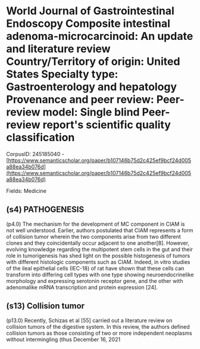 # World Journal of Gastrointestinal Endoscopy Composite intestinal adenoma-microcarcinoid: An update and literature review Country/Territory of origin: United States Specialty type: Gastroenterology and hepatology Provenance and peer review: Peer-review model: Single blind Peer-review report's scientific quality classification

CorpusID: 245185040 - [https://www.semanticscholar.org/paper/b107146b75d2c425ef9bcf24d005a88ea34b076d](https://www.semanticscholar.org/paper/b107146b75d2c425ef9bcf24d005a88ea34b076d)

Fields: Medicine

## (s4) PATHOGENESIS
(p4.0) The mechanism for the development of MC component in CIAM is not well understood. Earlier, authors postulated that CIAM represents a form of collision tumor wherein the two components arise from two different clones and they coincidentally occur adjacent to one another[8]. However, evolving knowledge regarding the multipotent stem cells in the gut and their role in tumorigenesis has shed light on the possible histogenesis of tumors with different histologic components such as CIAM. Indeed, in vitro studies of the ileal epithelial cells (IEC-18) of rat have shown that these cells can transform into differing cell types with one type showing neuroendocrinelike morphology and expressing serotonin receptor gene, and the other with adenomalike mRNA transcription and protein expression [24].
## (s13) Collision tumor
(p13.0) Recently, Schizas et al [55] carried out a literature review on collision tumors of the digestive system. In this review, the authors defined collision tumors as those consisting of two or more independent neoplasms without intermingling (thus December 16, 2021
